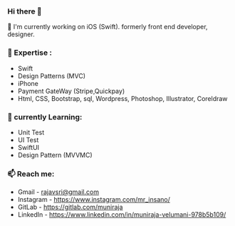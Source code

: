 ### Hi there 👋

🔭 I'm currently working on iOS (Swift). formerly front end developer, designer.

### 🚀 Expertise :

- Swift
- Design Patterns (MVC)
- iPhone
- Payment GateWay (Stripe,Quickpay)
- Html, CSS, Bootstrap, sql, Wordpress, Photoshop, Illustrator, Coreldraw

### 🌱 currently Learning:

- Unit Test
- UI Test
- SwiftUI
- Design Pattern (MVVMC)

### 📫 Reach me:

- Gmail - rajavsri@gmail.com
- Instagram - https://www.instagram.com/mr_insano/
- GitLab - https://gitlab.com/muniraja
- LinkedIn - https://www.linkedin.com/in/muniraja-velumani-978b5b109/

<!--
**MunirajaV/Munirajav** is a ✨ _special_ ✨ repository because its `README.md` (this file) appears on your GitHub profile.

Here are some ideas to get you started:

- 🔭 I’m currently working on ...
- 🌱 I’m currently learning ...
- 👯 I’m looking to collaborate on ...
- 🤔 I’m looking for help with ...
- 💬 Ask me about ...
- 📫 How to reach me: ...
- 😄 Pronouns: ...
- ⚡ Fun fact: ...
-->
